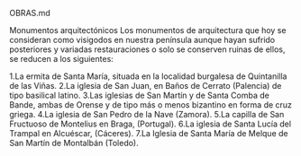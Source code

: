 OBRAS.md

Monumentos arquitectónicos
Los monumentos de arquitectura que hoy se consideran como visigodos en nuestra península aunque hayan sufrido posteriores y variadas restauraciones o solo se conserven ruinas de ellos, se reducen a los siguientes:

1.La ermita de Santa María, situada en la localidad burgalesa de Quintanilla de las Viñas.
2.La iglesia de San Juan, en Baños de Cerrato (Palencia) de tipo basilical latino.
3.Las iglesias de San Martín y de Santa Comba de Bande, ambas de Orense y de tipo más o menos bizantino en forma de cruz griega.
4.La iglesia de San Pedro de la Nave (Zamora).
5.La capilla de San Fructuoso de Montelius en Braga, (Portugal).
6.La iglesia de Santa Lucía del Trampal en Alcuéscar, (Cáceres).
7.La Iglesia de Santa María de Melque de San Martín de Montalbán (Toledo).
